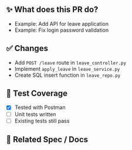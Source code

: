 ## ✨ What does this PR do?
- Example: Add API for leave application
- Example: Fix login password validation

## ✅ Changes
- Add `POST /leave` route in `leave_controller.py`
- Implement `apply_leave` in `leave_service.py`
- Create SQL insert function in `leave_repo.py`

## 🧪 Test Coverage
- [x] Tested with Postman
- [ ] Unit tests written
- [ ] Existing tests still pass

## 📄 Related Spec / Docs
